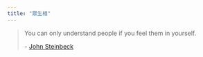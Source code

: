 ```yaml
---
title: "眾生相"
---
```


> You can only understand people if you feel them in yourself.
>
> \- [John Steinbeck](https://www.goodreads.com/quotes/33268-you-can-only-understand-people-if-you-feel-them-in)
